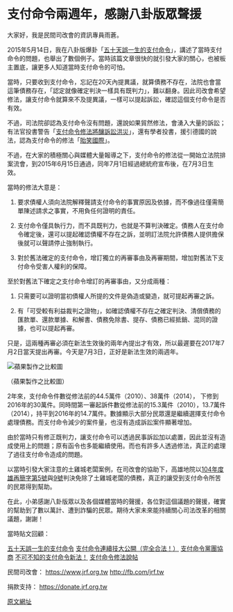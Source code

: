 # 支付命令兩週年，感謝八卦版眾聲援

大家好，我是民間司改會的資訊專員雨蒼。

2015年5月14日，我在八卦版爆卦「[五十天誤一生的支付命令](3-1.md)」，講述了當時支付命令的問題，也舉出了數個例子。當時該篇文章很快的就引發大家的關心，也被板主置底，讓更多人知道當時支付命令的可怕。

當時，只要收到支付命令，忘記在20天內提異議，就算債務不存在，法院也會當這筆債務存在，「認定就像確定判決一樣具有既判力」，難以翻身。因此司改會希望修法，讓支付命令就算來不及提異議，一樣可以提起訴訟，確認這個支付命令是否有效。

不過，司法院卻認為支付命令沒有問題，還說如果貿然修法，會湧入大量的訴訟；有法官投書警告「[支付命令修法將釀訴訟洪災](http://www.appledaily.com.tw/appledaily/article/headline/20150528/36575401/)」，還有學者投書，援引德國的說法，認為支付命令的修法「[貽笑國際](http://www.appledaily.com.tw/realtimenews/article/new/20150526/617034/)」。

不過，在大家的積極關心與媒體大量報導之下，支付命令的修法從一開始立法院排案流會，到2015年6月15日通過，同年7月1日經過總統府宣布後，在7月3日生效。

當時的修法大意是：

1. 要求債權人須向法院解釋聲請支付命令的事實原因及依據，而不像過往僅需簡單陳述請求之事實，不用負任何證明的責任。

2. 支付命令僅具執行力，而不具既判力，也就是不算判決確定。債務人在支付命令確定後，還可以提起確認債權不存在之訴，並明訂法院允許債務人提供擔保後就可以聲請停止強制執行。

3. 對於舊法確定的支付命令，增訂獨立的再審事由及再審期間，增加對舊法下支付命令受害人權利的保障。


至於對舊法下確定之支付命令增訂的再審事由，又分成兩種：

1. 只需要可以證明當初債權人所提的文件是偽造或變造，就可提起再審之訴。

2. 有「可受較有利益裁判之證物」，如確認債權不存在之確定判決、清償債務的匯款單、還款單據、和解書、債務免除書、提存、債務已經抵銷、混同的證據，也可以提起再審。

只是，這兩種再審必須在新法生效後的兩年內提出才有效，所以最遲要在2017年7月2日當天提出再審。今天是7月3日，正好是新法生效的兩週年。

![蘋果製作之比較圖](http://twimg.edgesuite.net//images/twapple/640pix/20150616/LN02/LN02_002.jpg)

（蘋果製作之比較圖）

2年來，支付命令件數從修法前的44.5萬件（2010）、38萬件（2014）， 下修到2016年的30萬件。同時間第一審起訴件數從修法前的15.3萬件（2010），13.7萬件（2014），持平到2016年的14.7萬件。數據顯示大部分民眾還是繼續選擇支付命令處理債務。而支付命令減少的案件量，也沒有造成訴訟案件顯著增加。

由於當時只有修正既判力，讓支付命令可以透過民事訴訟加以處置，因此並沒有造成使用上的問題；原有函令也多能繼續使用。而也有許多人透過修法，真正的處理了過往支付命令造成的問題。

以當時引發大家注意的土雞城老闆案例，在司改會的協助下，高雄地院以[104年度雄再簡字第5號](http://bit.ly/2sj4pB0)與[9號](http://bit.ly/2tBuO12)判決免除了土雞城老闆的債務，真正的讓受到支付命令所苦的民眾得到幫助。

在此，小弟感謝八卦版眾以及各個媒體當時的聲援，各位對這個議題的聲援，確實的幫助到了數以萬計、遭到詐騙的民眾。期待大家未來能持續關心司法改革的相關議題，謝謝！

當時貼文回顧：

[五十天誤一生的支付命令](3-1.md)
[支付命令連續技大公開（完全合法！）](3-2.md)
[支付命令黨團協商](3-2-1.md)
[不可不知的支付命令新法！](3-3.md)
[支付命令修法說帖](https://www.jrf.org.tw/articles/94)

民間司改會：
https://www.jrf.org.tw
http://fb.com/jrf.tw

捐款支持：
https://donate.jrf.org.tw

[原文網址](https://www.ptt.cc/bbs/Gossiping/M.1499090234.A.F5F.html)